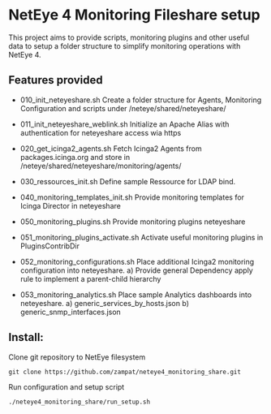 # NetEye 4 Monitoring Fileshare setup 

This project aims to provide scripts, monitoring plugins and other useful data to setup a folder structure to simplify monitoring operations with NetEye 4.

## Features provided

- 010_init_neteyeshare.sh
  Create a folder structure for Agents, Monitoring Configuration and scripts under /neteye/shared/neteyeshare/

- 011_init_neteyeshare_weblink.sh
  Initialize an Apache Alias with authentication for neteyeshare access wia https

- 020_get_icinga2_agents.sh
  Fetch Icinga2 Agents from packages.icinga.org and store in /neteye/shared/neteyeshare/monitoring/agents/

- 030_ressources_init.sh
  Define sample Ressource for LDAP bind.

- 040_monitoring_templates_init.sh
  Provide monitoring templates for Icinga Director in neteyeshare

- 050_monitoring_plugins.sh
  Provide monitoring plugins neteyeshare

- 051_monitoring_plugins_activate.sh
  Activate useful monitoring plugins in PluginsContribDir

- 052_monitoring_configurations.sh
  Place additional Icinga2 monitoring configuration into neteyeshare. 
  a) Provide general Dependency apply rule to implement a parent-child hierarchy

- 053_monitoring_analytics.sh
  Place sample Analytics dashboards into neteyeshare.
  a) generic_services_by_hosts.json
  b) generic_snmp_interfaces.json



## Install:

Clone git repository to NetEye filesystem
```
git clone https://github.com/zampat/neteye4_monitoring_share.git
```

Run configuration and setup script
```
./neteye4_monitoring_share/run_setup.sh
```
